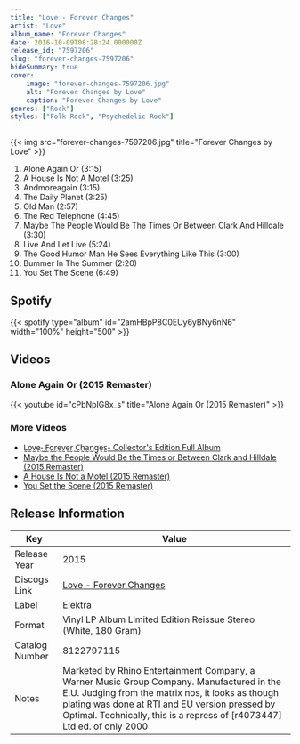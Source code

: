 ```yaml
---
title: "Love - Forever Changes"
artist: "Love"
album_name: "Forever Changes"
date: 2016-10-09T08:28:24.000000Z
release_id: "7597206"
slug: "forever-changes-7597206"
hideSummary: true
cover:
    image: "forever-changes-7597206.jpg"
    alt: "Forever Changes by Love"
    caption: "Forever Changes by Love"
genres: ["Rock"]
styles: ["Folk Rock", "Psychedelic Rock"]
---
```


{{< img src="forever-changes-7597206.jpg" title="Forever Changes by Love" >}}

<!-- section break -->

1. Alone Again Or (3:15)
2. A House Is Not A Motel (3:25)
3. Andmoreagain (3:15)
4. The Daily Planet (3:25)
5. Old Man (2:57)
6. The Red Telephone (4:45)
7. Maybe The People Would Be The Times Or Between Clark And Hilldale (3:30)
8. Live And Let Live (5:24)
9. The Good Humor Man He Sees Everything Like This (3:00)
10. Bummer In The Summer (2:20)
11. You Set The Scene (6:49)

<!-- section break -->


## Spotify
{{< spotify type="album" id="2amHBpP8C0EUy6yBNy6nN6" width="100%" height="500" >}}



## Videos
### Alone Again Or (2015 Remaster)
{{< youtube id="cPbNpIG8x_s" title="Alone Again Or (2015 Remaster)" >}}<br>

### More Videos

- [L̰o̰v̰ḛ-̰ ̰F̰o̰r̰ḛv̰ḛr̰ ̰C̰h̰a̰n̰g̰ḛs̰- Collector's Edition Full Album](https://www.youtube.com/watch?v=yA5ZwJ8DQ2o)
- [Maybe the People Would Be the Times or Between Clark and Hilldale (2015 Remaster)](https://www.youtube.com/watch?v=hwnyoH5DpNE)
- [A House Is Not a Motel (2015 Remaster)](https://www.youtube.com/watch?v=H3xzHYz6L5w)
- [You Set the Scene (2015 Remaster)](https://www.youtube.com/watch?v=-N9kGKFIAQk)


## Release Information
|  Key           | Value                                                |
| ---------------| ---------------------------------------------------- |
| Release Year   | 2015                                   |
| Discogs Link   | [Love - Forever Changes](https://www.discogs.com/release/7597206-Love-Forever-Changes) |
| Label          | Elektra |
| Format         | Vinyl LP Album Limited Edition Reissue Stereo (White, 180 Gram) |
| Catalog Number | 8122797115 |
| Notes | Marketed by Rhino Entertainment Company, a Warner Music Group Company. Manufactured in the E.U.  Judging from the matrix nos, it looks as though plating was done at RTI and EU version pressed by Optimal.  Technically, this is a repress of [r4073447]  Ltd ed. of only 2000 |